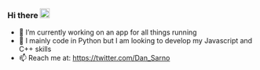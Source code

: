 ### Hi there <img src="https://raw.githubusercontent.com/MartinHeinz/MartinHeinz/master/wave.gif" width="20px">
<!-- To add a creative gif here-->
- 🔭 I’m currently working on an app for all things running
- 🐍 I mainly code in Python but I am looking to develop my Javascript and C++ skills
- 📫 Reach me at: https://twitter.com/Dan_Sarno
